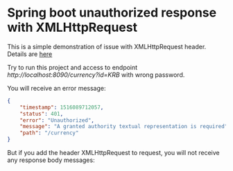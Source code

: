# Spring boot unauthorized response with XMLHttpRequest

This is a simple demonstration of issue with XMLHttpRequest header. Details are [here](https://stackoverflow.com/questions/48262900/spring-boot-unauthorized-response-with-xmlhttprequest)

Try to run this project and access to endpoint _http://localhost:8090/currency?id=KRB_ with wrong password. 
 
 You will receive an error message:

```json
{
    "timestamp": 1516089712057,
    "status": 401,
    "error": "Unauthorized",
    "message": "A granted authority textual representation is required",
    "path": "/currency"
}
```


But if you add the header XMLHttpRequest to request, you will not receive any response body messages:


